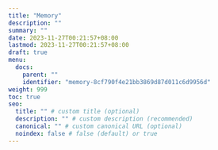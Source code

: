 ```yaml
---
title: "Memory"
description: ""
summary: ""
date: 2023-11-27T00:21:57+08:00
lastmod: 2023-11-27T00:21:57+08:00
draft: true
menu:
  docs:
    parent: ""
    identifier: "memory-8cf790f4e21bb3869d87d011c6d9956d"
weight: 999
toc: true
seo:
  title: "" # custom title (optional)
  description: "" # custom description (recommended)
  canonical: "" # custom canonical URL (optional)
  noindex: false # false (default) or true
---
```

